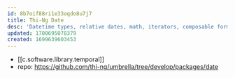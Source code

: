 ```yaml
---
id: 8b7oif88ri1e33oqdo8u7j7
title: Thi-Ng Date
desc: 'Datetime types, relative dates, math, iterators, composable formatters, locales.'
updated: 1700695078379
created: 1699639603453
---
```


- [[c.software.library.temporal]]
- repo: https://github.com/thi-ng/umbrella/tree/develop/packages/date